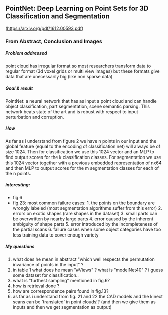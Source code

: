 PointNet: Deep Learning on Point Sets for 3D Classification and Segmentation
---
(https://arxiv.org/pdf/1612.00593.pdf)


### From Abstract, Conclusion and Images

##### Problem addressed
point cloud has irregular format so most researchers transform data to regular format (3d voxel grids or multi view images) but these formats give data that are unecessarily big (like non sparse data)

##### Goal & result
PointNet: a neural network that has as input a point cloud and can handle object classification, part segmentation, scene semantic parsing.
This network beats state of the art and is robust with respect to input perturbation and corruption.


##### How
As far as i understand from figure 2 we have n points in our input and the global feature (equal to the encoding of classification net) will always be of size 1024. 
Then for classification we use this 1024 vector and an MLP to find output scores for the k classification classes.
For segmentation we use this 1024 vector together with a previous embedded representation of nx64 and then MLP to output scores for the m segmentation classes for each of the n points.


##### interesting:
- fig.6
- fig.23: 
    most common failure cases: 
        1. the points on the boundary are wrongly labeled (most segmentation algorithms suffer from this error)
        2. errors on exotic shapes (rare shapes in the dataset)
        3. small parts can be overwritten by nearby large parts
        4. error caused by the inherent ambiguity of shape parts
        5. error introduced by the incompleteness of the partial scans
        6. failure cases when some object categories have too less training data to cover
enough variety


##### My questions
1. what does he mean in abstract "which well respects the permutation invariance of points in the input" ?
2. in table 1 what does he mean "#Views" ? what is "modelNet40" ? i guess some dataset for classification..
3. what is "furthest sampling" mentioned in fig.6?
4. how is retrieval done ?
5. how are correspondence pairs found in fig.13?
6. as far as i understand from fig. 21 and 22 the CAD models and the kinect scans can be 'translated' in point clouds!? (and then we give them as inputs and then we get segmentation as output)

